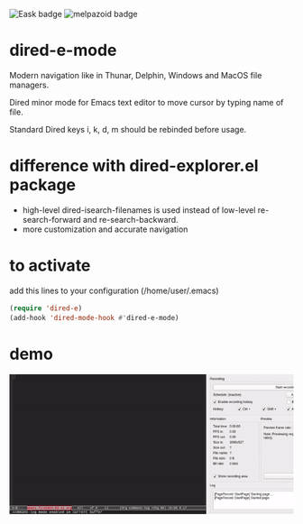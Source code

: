 ![Eask badge](https://github.com/Anoncheg1/dired-e/actions/workflows/test.yml/badge.svg?event=release)
![melpazoid badge](https://github.com/Anoncheg1/dired-e/actions/workflows/melpazoid.yml/badge.svg)

# dired-e-mode
Modern navigation like in Thunar, Delphin, Windows and MacOS file managers.

Dired minor mode for Emacs text editor to move cursor by typing name of file.

Standard Dired keys i, k, d, m should be rebinded before usage.

# difference with dired-explorer.el package
- high-level dired-isearch-filenames is used instead of low-level re-search-forward and re-search-backward.
- more customization and accurate navigation


# to activate
add this lines to your configuration (/home/user/.emacs)
```lisp
(require 'dired-e)
(add-hook 'dired-mode-hook #'dired-e-mode)
```

# demo
![Demo](https://github.com/Anoncheg1/public-share/blob/main/dired-e.gif)
